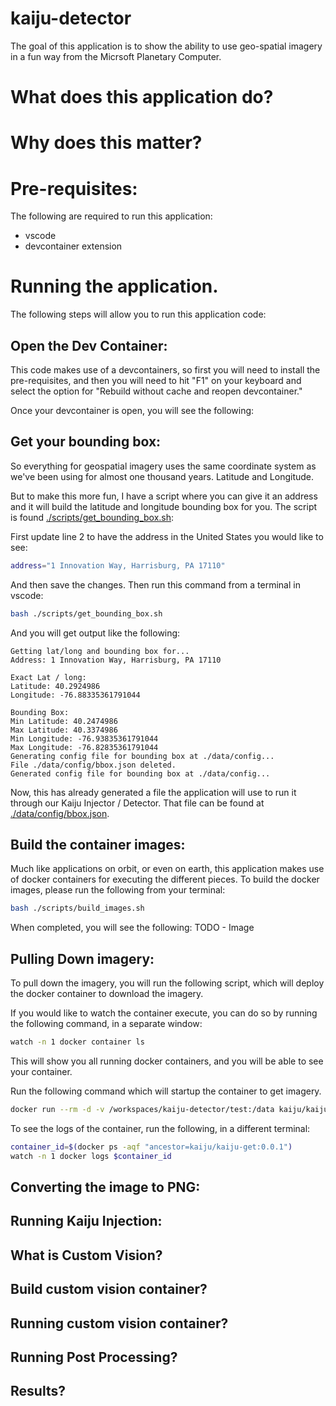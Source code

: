 # kaiju-detector
The goal of this application is to show the ability to use geo-spatial imagery in a fun way from the Micrsoft Planetary Computer.  

# What does this application do?

# Why does this matter?

# Pre-requisites:
The following are required to run this application:
- vscode
- devcontainer extension

# Running the application.
The following steps will allow you to run this application code:

## Open the Dev Container:
This code makes use of a devcontainers, so first you will need to install the pre-requisites, and then you will need to hit "F1" on your keyboard and select the option for "Rebuild without cache and reopen devcontainer."  

Once your devcontainer is open, you will see the following:

## Get your bounding box:
So everything for geospatial imagery uses the same coordinate system as we've been using for almost one thousand years.  Latitude and Longitude.  

But to make this more fun, I have a script where you can give it an address and it will build the latitude and longitude bounding box for you.  The script is found [./scripts/get_bounding_box.sh](./scripts/get_bounding_box.sh):

First update line 2 to have the address in the United States you would like to see:
```bash
address="1 Innovation Way, Harrisburg, PA 17110"
```

And then save the changes.  Then run this command from a terminal in vscode:
```bash
bash ./scripts/get_bounding_box.sh
```

And you will get output like the following:
```shell
Getting lat/long and bounding box for...
Address: 1 Innovation Way, Harrisburg, PA 17110

Exact Lat / long:
Latitude: 40.2924986
Longitude: -76.88335361791044

Bounding Box:
Min Latitude: 40.2474986
Max Latitude: 40.3374986
Min Longitude: -76.93835361791044
Max Longitude: -76.82835361791044
Generating config file for bounding box at ./data/config...
File ./data/config/bbox.json deleted.
Generated config file for bounding box at ./data/config...
```

Now, this has already generated a file the application will use to run it through our Kaiju Injector / Detector.  That file can be found at [./data/config/bbox.json](./data/config/bbox.json).

## Build the container images:
Much like applications on orbit, or even on earth, this application makes use of docker containers for executing the different pieces.  To build the docker images, please run the following from your terminal:

```bash
bash ./scripts/build_images.sh
```
When completed, you will see the following:
TODO - Image

## Pulling Down imagery:
To pull down the imagery, you will run the following script, which will deploy the docker container to download the imagery.  

If you would like to watch the container execute, you can do so by running the following command, in a separate window:
```bash
watch -n 1 docker container ls
```
This will show you all running docker containers, and you will be able to see your container.  

Run the following command which will startup the container to get imagery.
```bash
docker run --rm -d -v /workspaces/kaiju-detector/test:/data kaiju/kaiju-get:0.0.1
```

To see the logs of the container, run the following, in a different terminal:
```bash
container_id=$(docker ps -aqf "ancestor=kaiju/kaiju-get:0.0.1")
watch -n 1 docker logs $container_id
```

## Converting the image to PNG:

## Running Kaiju Injection:

## What is Custom Vision?

## Build custom vision container?

## Running custom vision container?

## Running Post Processing?

## Results?